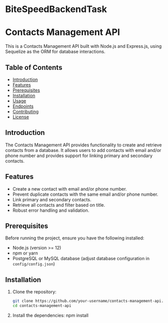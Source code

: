 # BiteSpeedBackendTask

# Contacts Management API

This is a Contacts Management API built with Node.js and Express.js, using Sequelize as the ORM for database interactions.

## Table of Contents

- [Introduction](#introduction)
- [Features](#features)
- [Prerequisites](#prerequisites)
- [Installation](#installation)
- [Usage](#usage)
- [Endpoints](#endpoints)
- [Contributing](#contributing)
- [License](#license)

## Introduction

The Contacts Management API provides functionality to create and retrieve contacts from a database. It allows users to add contacts with email and/or phone number and provides support for linking primary and secondary contacts.

## Features

- Create a new contact with email and/or phone number.
- Prevent duplicate contacts with the same email and/or phone number.
- Link primary and secondary contacts.
- Retrieve all contacts and filter based on title.
- Robust error handling and validation.

## Prerequisites

Before running the project, ensure you have the following installed:

- Node.js (version >= 12)
- npm or yarn
- PostgreSQL or MySQL database (adjust database configuration in `config/config.json`)

## Installation

1. Clone the repository:

   ```bash
   git clone https://github.com/your-username/contacts-management-api.git
   cd contacts-management-api
   
2. Install the dependencies:
   npm install
